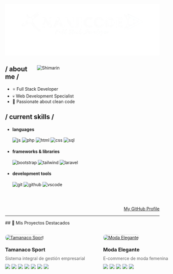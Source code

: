 <p align = center ><img src="banner.png"> </p>

<div>

<img align="right" width="400" alt="Shimarin" src="https://i.imgur.com/aNBi8Jf.png"/>

<h2>/ about me /</h2>
  
- ⭐ Full Stack Developer
- 💀 Web Development Specialist
- 👾 Passionate about clean code

<h2>/ current skills /</h2>
  
- <h4> languages </h4>
  <img src="https://img.shields.io/badge/JavaScript-323330?style=for-the-badge&logo=javascript&logoColor=F7DF1E" alt="js"/>
  <img src="https://img.shields.io/badge/PHP-777BB4?style=for-the-badge&logo=php&logoColor=white" alt="php"/>
  <img src="https://img.shields.io/badge/HTML5-E34F26?style=for-the-badge&logo=html5&logoColor=white" alt="html"/>
  <img src="https://img.shields.io/badge/CSS3-1572B6?style=for-the-badge&logo=css3&logoColor=white" alt="css"/>
  <img src="https://img.shields.io/badge/SQL-4479A1?style=for-the-badge&logo=mysql&logoColor=white" alt="sql"/>
  
- <h4> frameworks & libraries </h4>
  <img src="https://img.shields.io/badge/Bootstrap-563D7C?style=for-the-badge&logo=bootstrap&logoColor=white" alt="bootstrap"/>
  <img src="https://img.shields.io/badge/Tailwind_CSS-38B2AC?style=for-the-badge&logo=tailwind-css&logoColor=white" alt="tailwind"/>
  <img src="https://img.shields.io/badge/Laravel-FF2D20?style=for-the-badge&logo=laravel&logoColor=white" alt="laravel"/>
  
- <h4> development tools </h4>
  <img src="https://img.shields.io/badge/Git-F05032?style=for-the-badge&logo=git&logoColor=white" alt="git"/>
  <img src="https://img.shields.io/badge/GitHub-100000?style=for-the-badge&logo=github&logoColor=white" alt="github"/>
  <img src="https://img.shields.io/badge/VS_Code-007ACC?style=for-the-badge&logo=visual-studio-code&logoColor=white" alt="vscode"/>

<br/><br/>

<div align="right">
<a href="https://github.com/Joanderj">My GitHub Profile</a>
</div>
</div>
<hr>
## 🚀 Mis Proyectos Destacados

<div style="display: flex; gap: 20px; margin: 30px 0;">

<!-- PROYECTO 1 - TAMANACO SPORT -->
<div style="flex: 1; min-width: 300px;">
  <a href="https://github.com/Joanderj/tamanaco-sport">
    <img width="100%" style="border-radius: 8px; border: 1px solid #ddd;" src="https://www.desarrollodepaginasweb.com.mx/wp-content/uploads/2019/01/mantenimiento-de-páginas-web.jpg" alt="Tamanaco Sport">
  </a>
  <div style="padding: 15px 0;">
    <h3 style="margin: 5px 0 10px 0;">Tamanaco Sport</h3>
    <p style="margin: 0 0 10px 0; color: #666;">Sistema integral de gestión empresarial</p>
    <div style="display: flex; flex-wrap: wrap; gap: 5px;">
      <img src="https://img.shields.io/badge/HTML5-E34F26?style=flat-square&logo=html5&logoColor=white">
      <img src="https://img.shields.io/badge/CSS3-1572B6?style=flat-square&logo=css3&logoColor=white">
      <img src="https://img.shields.io/badge/JavaScript-F7DF1E?style=flat-square&logo=javascript&logoColor=black">
      <img src="https://img.shields.io/badge/PHP-777BB4?style=flat-square&logo=php&logoColor=white">
      <img src="https://img.shields.io/badge/MySQL-4479A1?style=flat-square&logo=mysql&logoColor=white">
      <img src="https://img.shields.io/badge/Bootstrap-563D7C?style=flat-square&logo=bootstrap&logoColor=white">
      <img src="https://img.shields.io/badge/Tailwind_CSS-38B2AC?style=flat-square&logo=tailwind-css&logoColor=white">
    </div>
  </div>
</div>

<!-- PROYECTO 2 - MODA ELEGANTE -->
<div style="flex: 1; min-width: 300px;">
  <a href="https://github.com/Joanderj/moda-elegante">
    <img width="100%" style="border-radius: 8px; border: 1px solid #ddd;" src="https://images-wixmp-530a50041672c69d335ba4cf.wixmp.com/templates/image/9068c4b31e8394dbfe11bdd6cc24f92f2574a195907aabf5f7c428b29588e796.jpg" alt="Moda Elegante">
  </a>
  <div style="padding: 15px 0;">
    <h3 style="margin: 5px 0 10px 0;">Moda Elegante</h3>
    <p style="margin: 0 0 10px 0; color: #666;">E-commerce de moda femenina</p>
    <div style="display: flex; flex-wrap: wrap; gap: 5px;">
      <img src="https://img.shields.io/badge/HTML5-E34F26?style=flat-square&logo=html5&logoColor=white">
      <img src="https://img.shields.io/badge/CSS3-1572B6?style=flat-square&logo=css3&logoColor=white">
      <img src="https://img.shields.io/badge/JavaScript-F7DF1E?style=flat-square&logo=javascript&logoColor=black">
      <img src="https://img.shields.io/badge/Tailwind_CSS-38B2AC?style=flat-square&logo=tailwind-css&logoColor=white">
      <img src="https://img.shields.io/badge/Anime.js-2C2D36?style=flat-square&logo=anime.js&logoColor=white">
    </div>
  </div>
</div>

</div>
